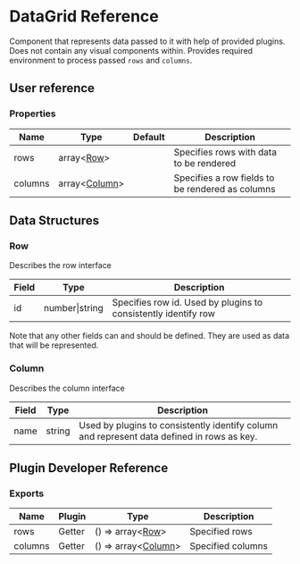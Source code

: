 # DataGrid Reference

Component that represents data passed to it with help of provided plugins. Does not contain any visual components within. Provides required environment to process passed `rows` and `columns`.

## User reference

### Properties

Name | Type | Default | Description
-----|------|---------|------------
rows | array&lt;[Row](#row)&gt; | | Specifies rows with data to be rendered
columns | array&lt;[Column](#column)&gt; | | Specifies a row fields to be rendered as columns

## Data Structures

### Row

Describes the row interface

Field | Type | Description
------|------|------------
id | number&#124;string | Specifies row id. Used by plugins to consistently identify row

Note that any other fields can and should be defined. They are used as data that will be represented.

### Column

Describes the column interface

Field | Type | Description
------|------|------------
name | string | Used by plugins to consistently identify column and represent data defined in rows as key.

## Plugin Developer Reference

### Exports

Name | Plugin | Type | Description
-----|--------|------|------------
rows | Getter | () => array&lt;[Row](#row)&gt; | Specified rows
columns | Getter | () => array&lt;[Column](#column)&gt; | Specified columns

